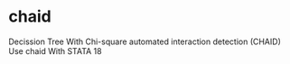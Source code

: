 # chaid
Decission Tree With Chi-square automated interaction detection (CHAID) Use chaid With STATA 18
